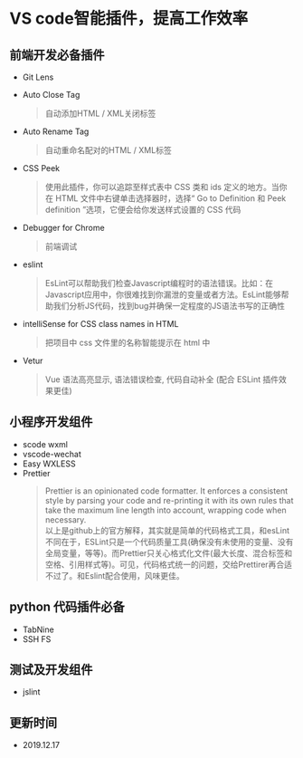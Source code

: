 
# VS code智能插件，提高工作效率

## 前端开发必备插件
- Git Lens
  > 
- Auto Close Tag
    > 自动添加HTML / XML关闭标签
- Auto Rename Tag
    > 自动重命名配对的HTML / XML标签
- CSS Peek
   > 使用此插件，你可以追踪至样式表中 CSS 类和 ids 定义的地方。当你在 HTML 文件中右键单击选择器时，选择“ Go to Definition 和 Peek definition ”选项，它便会给你发送样式设置的 CSS 代码
- Debugger for Chrome
   > 前端调试
- eslint
  > EsLint可以帮助我们检查Javascript编程时的语法错误。比如：在Javascript应用中，你很难找到你漏泄的变量或者方法。EsLint能够帮助我们分析JS代码，找到bug并确保一定程度的JS语法书写的正确性
- intelliSense for CSS class names in HTML
  > 把项目中 css 文件里的名称智能提示在 html 中
- Vetur
  > Vue 语法高亮显示, 语法错误检查, 代码自动补全
(配合 ESLint 插件效果更佳)

## 小程序开发组件
- scode wxml
- vscode-wechat
- Easy WXLESS
- Prettier
    > Prettier is an opinionated code formatter. It enforces a consistent style by parsing your code and re-printing it with its own rules that take the maximum line length into account, wrapping code when necessary.   
    > 以上是github上的官方解释，其实就是简单的代码格式工具，和esLint不同在于，ESLint只是一个代码质量工具(确保没有未使用的变量、没有全局变量，等等)。而Prettier只关心格式化文件(最大长度、混合标签和空格、引用样式等)。可见，代码格式统一的问题，交给Prettirer再合适不过了。和Eslint配合使用，风味更佳。
  
## python 代码插件必备
- TabNine
- SSH FS


## 测试及开发组件
- jslint


## 更新时间
  - 2019.12.17